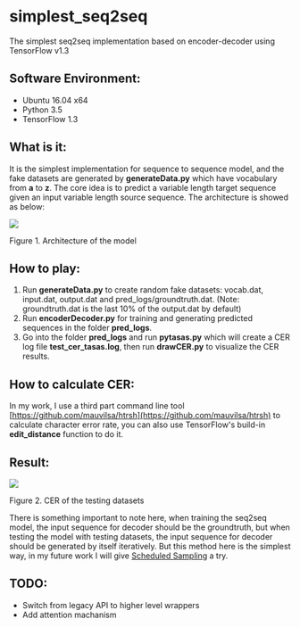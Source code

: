 # simplest_seq2seq
The simplest seq2seq implementation based on encoder-decoder using TensorFlow v1.3

## Software Environment:

- Ubuntu 16.04 x64
- Python 3.5
- TensorFlow 1.3

## What is it:

It is the simplest implementation for sequence to sequence model, and the fake datasets are generated by **generateData.py** which have vocabulary from **a** to **z**. The core idea is to predict a variable length target sequence given an input variable length source sequence. The architecture is showed as below:

![](https://user-images.githubusercontent.com/9562709/31343864-34ccec06-ad11-11e7-9245-09b706565f79.png)

Figure 1. Architecture of the model

## How to play:

1. Run **generateData.py** to create random fake datasets: vocab.dat, input.dat, output.dat and pred_logs/groundtruth.dat. (Note: groundtruth.dat is the last 10% of the output.dat by default)
2. Run **encoderDecoder.py** for training and generating predicted sequences in the folder **pred_logs**.
3. Go into the folder **pred_logs** and run **pytasas.py** which will create a CER log file **test_cer_tasas.log**, then run **drawCER.py** to visualize the CER results.

## How to calculate CER:

In my work, I use a third part command line tool [https://github.com/mauvilsa/htrsh](https://github.com/mauvilsa/htrsh) to calculate character error rate, you can also use TensorFlow's build-in **edit_distance** function to do it. 

## Result:

![](https://user-images.githubusercontent.com/9562709/31343886-531d038a-ad11-11e7-8d8d-4625f939803c.png)

Figure 2. CER of the testing datasets

There is something important to note here, when training the seq2seq model, the input sequence for decoder should be the groundtruth, but when testing the model with testing datasets, the input sequence for decoder should be generated by itself iteratively. But this method here is the simplest way, in my future work I will give [Scheduled Sampling](https://arxiv.org/pdf/1506.03099v3.pdf) a try.

## TODO:

- Switch from legacy API to higher level wrappers
- Add attention machanism
